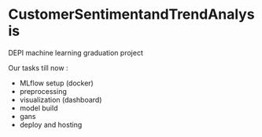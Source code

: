# CustomerSentimentandTrendAnalysis
DEPI machine learning graduation project 

Our tasks till now :

* MLflow setup (docker)
* preprocessing
* visualization (dashboard)
* model build
* gans
* deploy and hosting